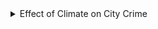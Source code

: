 <details>
<summary> Effect of Climate on City Crime
</summary>
  
  **Description**: Regression analysis of monthly average temperature and frequency of crime in New York City
  
 **Project Goal**: Determine if there is correlation between average temperature and frequency of crime. 
  
  **Results**: 
  
  - Strong evidence in a relationship between average temperature and frequency of crime.
  
  **Exploratory Data Analysis** 
![yearly_crime2](https://user-images.githubusercontent.com/70597605/104542100-dfc9fa00-55f0-11eb-8d50-fdde9d792e10.png)

![crime_borough](https://user-images.githubusercontent.com/70597605/104542094-df316380-55f0-11eb-89e1-11bc8d7c746c.png)

![suspect_by_race](https://user-images.githubusercontent.com/70597605/104542095-dfc9fa00-55f0-11eb-8d94-d622eb52eb6a.png)

![ha_crime1](https://user-images.githubusercontent.com/70597605/104542097-dfc9fa00-55f0-11eb-9cc1-1f5fea0621ed.png)

**Regression Analysis of Monthly Period (Temperature)**

![REgress](https://user-images.githubusercontent.com/70597605/104542410-78607a00-55f1-11eb-82ec-af52d2a9d899.PNG)

**Regression Analysis of Quarterly Periods (Temperature)**


![Capture](https://user-images.githubusercontent.com/70597605/104542540-b65d9e00-55f1-11eb-9fd6-a17715390fc5.PNG)

</details


